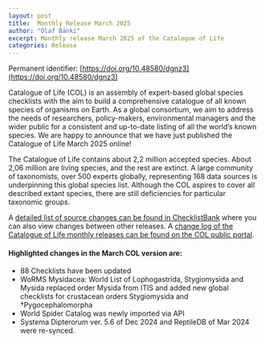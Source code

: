 ```yaml
---
layout: post
title:  Monthly Release March 2025
author: "Olaf Bánki"
excerpt: Monthly release March 2025 of the Catalogue of Life
categories: Release
---
```


Permanent identifier: [https://doi.org/10.48580/dgnz3](https://doi.org/10.48580/dgnz3)

Catalogue of Life (COL) is an assembly of expert-based global species checklists with the aim to build a comprehensive catalogue of all known species of organisms on Earth. As a global consortium, we aim to address the needs of researchers, policy-makers, environmental managers and the wider public for a consistent and up-to-date listing of all the world’s known species. We are happy to announce that we have just published the Catalogue of Life March 2025 online!

The Catalogue of Life contains about 2,2 million accepted species. About 2,06 million are living species, and the rest are extinct. A large community of taxonomists, over 500 experts globally, representing 168 data sources is underpinning this global species list.
Although the COL aspires to cover all described extant species, there are still deficiencies for particular taxonomic groups.

A [detailed list of source changes can be found in ChecklistBank](https://www.checklistbank.org/dataset/308619/sourcemetrics?hideUnchanged=true&releaseKey=308133) where you can also view changes between other releases.
A [change log of the Catalogue of Life monthly releases can be found on the COL public portal](https://www.catalogueoflife.org/data/changelog).

#### Highlighted changes in the March COL version are:

* 88 Checklists have been updated
* WoRMS Mysidacea: World List of Lophogastrida, Stygiomysida and Mysida replaced order Mysida from ITIS and added new global checklists for crustacean orders Stygiomysida and †Pygocephalomorpha
* World Spider Catalog was newly imported via API
* Systema Dipterorum ver. 5.6 of Dec 2024 and ReptileDB of Mar 2024 were re-synced.



